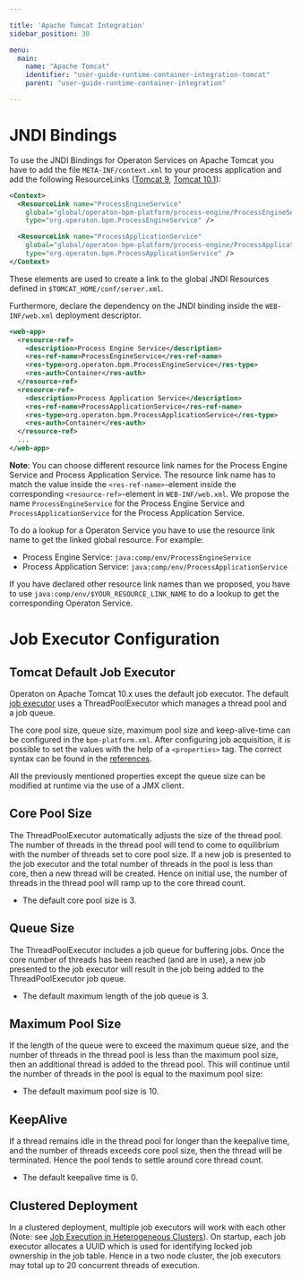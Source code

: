 ```yaml
---

title: 'Apache Tomcat Integration'
sidebar_position: 30

menu:
  main:
    name: "Apache Tomcat"
    identifier: "user-guide-runtime-container-integration-tomcat"
    parent: "user-guide-runtime-container-integration"

---
```



# JNDI Bindings

To use the JNDI Bindings for Operaton Services on Apache Tomcat you have to add the file `META-INF/context.xml` to your process application and add the following ResourceLinks ([Tomcat 9](http://tomcat.apache.org/tomcat-9.0-doc/config/context.html#Resource_Links), [Tomcat 10.1](https://tomcat.apache.org/tomcat-10.1-doc/config/context.html#Resource_Links)):

```xml
<Context>
  <ResourceLink name="ProcessEngineService"
    global="global/operaton-bpm-platform/process-engine/ProcessEngineService!org.operaton.bpm.ProcessEngineService"
    type="org.operaton.bpm.ProcessEngineService" />

  <ResourceLink name="ProcessApplicationService"
    global="global/operaton-bpm-platform/process-engine/ProcessApplicationService!org.operaton.bpm.ProcessApplicationService"
    type="org.operaton.bpm.ProcessApplicationService" />
</Context>
```

These elements are used to create a link to the global JNDI Resources defined in `$TOMCAT_HOME/conf/server.xml`.

Furthermore, declare the dependency on the JNDI binding inside the `WEB-INF/web.xml` deployment descriptor.

```xml
<web-app>
  <resource-ref>
    <description>Process Engine Service</description>
    <res-ref-name>ProcessEngineService</res-ref-name>
    <res-type>org.operaton.bpm.ProcessEngineService</res-type>
    <res-auth>Container</res-auth>
  </resource-ref>
  <resource-ref>
    <description>Process Application Service</description>
    <res-ref-name>ProcessApplicationService</res-ref-name>
    <res-type>org.operaton.bpm.ProcessApplicationService</res-type>
    <res-auth>Container</res-auth>
  </resource-ref>
  ...
</web-app>
```

**Note**: You can choose different resource link names for the Process Engine Service and Process Application Service. The resource link name has to match the value inside the `<res-ref-name>`-element inside the corresponding `<resource-ref>`-element in `WEB-INF/web.xml`. We propose the name `ProcessEngineService` for the Process Engine Service and `ProcessApplicationService` for the Process Application Service.

To do a lookup for a Operaton Service you have to use the resource link name to get the linked global resource. For example:

* Process Engine Service: `java:comp/env/ProcessEngineService`
* Process Application Service: `java:comp/env/ProcessApplicationService`

If you have declared other resource link names than we proposed, you have to use `java:comp/env/$YOUR_RESOURCE_LINK_NAME` to do a lookup to get the corresponding Operaton Service.


# Job Executor Configuration

## Tomcat Default Job Executor

Operaton on Apache Tomcat 10.x uses the default job executor. The default [job executor](../process-engine/the-job-executor.md) uses a ThreadPoolExecutor which manages a thread
pool and a job queue.

The core pool size, queue size, maximum pool size and keep-alive-time can be configured in the `bpm-platform.xml`.
After configuring job acquisition, it is possible to set the values with the help of a `<properties>`
tag. The correct syntax can be found in the [references](../../reference/deployment-descriptors/tags/job-executor.md).

All the previously mentioned properties except the queue size can be modified at runtime via the use of a JMX client.


## Core Pool Size

The ThreadPoolExecutor automatically adjusts the size of the thread pool. The number of threads in
the thread pool will tend to come to equilibrium with the number of threads set to core pool size.
If a new job is presented to the job executor and the total number of threads in the pool is less
than core, then a new thread will be created. Hence on initial use, the number of threads in the
thread pool will ramp up to the core thread count.

* The default core pool size is 3.


## Queue Size

The ThreadPoolExecutor includes a job queue for buffering jobs. Once the core number of threads has
been reached (and are in use), a new job presented to the job executor will result in the job being
added to the ThreadPoolExecutor job queue.

* The default maximum length of the job queue is 3.


## Maximum Pool Size

If the length of the queue were to exceed the maximum queue size, and the number of threads in the
thread pool is less than the maximum pool size, then an additional thread is added to the thread
pool. This will continue until the number of threads in the pool is equal to the maximum pool size:

* The default maximum pool size is 10.


## KeepAlive

If a thread remains idle in the thread pool for longer than the keepalive time, and the number of
threads exceeds core pool size, then the thread will be terminated. Hence the pool tends to settle
around core thread count.

* The default keepalive time is 0.


## Clustered Deployment

In a clustered deployment, multiple job executors will work with each other (Note: see [Job
Execution in Heterogeneous
Clusters](../process-engine/the-job-executor.md#job-execution-in-heterogeneous-clusters)).
On startup, each job executor allocates a UUID which is used for identifying locked job ownership in the job
table.  Hence in a two node cluster, the job executors may total up to 20 concurrent threads of
execution.
